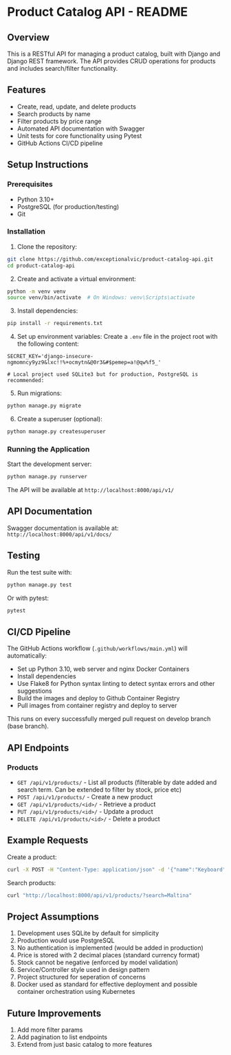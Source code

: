 # Product Catalog API - README

## Overview

This is a RESTful API for managing a product catalog, built with Django and Django REST framework. The API provides CRUD operations for products and includes search/filter functionality.

## Features

- Create, read, update, and delete products
- Search products by name
- Filter products by price range
- Automated API documentation with Swagger
- Unit tests for core functionality using Pytest
- GitHub Actions CI/CD pipeline

## Setup Instructions

### Prerequisites

- Python 3.10+
- PostgreSQL (for production/testing)
- Git

### Installation

1. Clone the repository:
```bash
git clone https://github.com/exceptionalvic/product-catalog-api.git
cd product-catalog-api
```

2. Create and activate a virtual environment:
```bash
python -m venv venv
source venv/bin/activate  # On Windows: venv\Scripts\activate
```

3. Install dependencies:
```bash
pip install -r requirements.txt
```

4. Set up environment variables:
Create a `.env` file in the project root with the following content:
```
SECRET_KEY='django-insecure-ngmomncy9yz9&lxc!!%+ocmytn&@0r3&#$pemep=a!@qw%f5_'

# Local project used SQLite3 but for production, PostgreSQL is recommended:
```

5. Run migrations:
```bash
python manage.py migrate
```

6. Create a superuser (optional):
```bash
python manage.py createsuperuser
```

### Running the Application

Start the development server:
```bash
python manage.py runserver
```

The API will be available at `http://localhost:8000/api/v1/`

## API Documentation

Swagger documentation is available at:
`http://localhost:8000/api/v1/docs/`

## Testing

Run the test suite with:
```bash
python manage.py test
```

Or with pytest:
```bash
pytest
```

## CI/CD Pipeline

The GitHub Actions workflow (`.github/workflows/main.yml`) will automatically:
- Set up Python 3.10, web server and nginx Docker Containers
- Install dependencies
- Use Flake8 for Python syntax linting to detect syntax errors and other suggestions
- Build the images and deploy to Github Container Registry
- Pull images from container registry and deploy to server

This runs on every successfully merged pull request on develop branch (base branch).

## API Endpoints

### Products

- `GET /api/v1/products/` - List all products (filterable by date added and search term. Can be extended to filter by stock, price etc)
- `POST /api/v1/products/` - Create a new product
- `GET /api/v1/products/<id>/` - Retrieve a product
- `PUT /api/v1/products/<id>/` - Update a product
- `DELETE /api/v1/products/<id>/` - Delete a product

## Example Requests

Create a product:
```bash
curl -X POST -H "Content-Type: application/json" -d '{"name":"Keyboard","price":49.99,"stock":30}' http://localhost:8000/api/v1/products/
```

Search products:
```bash
curl "http://localhost:8000/api/v1/products/?search=Maltina"
```

## Project Assumptions

1. Development uses SQLite by default for simplicity
2. Production would use PostgreSQL
3. No authentication is implemented (would be added in production)
4. Price is stored with 2 decimal places (standard currency format)
5. Stock cannot be negative (enforced by model validation)
6. Service/Controller style used in design pattern
7. Project structured for seperation of concerns
8. Docker used as standard for effective deployment and possible container orchestration using Kubernetes


## Future Improvements

1. Add more filter params
2. Add pagination to list endpoints
3. Extend from just basic catalog to more features